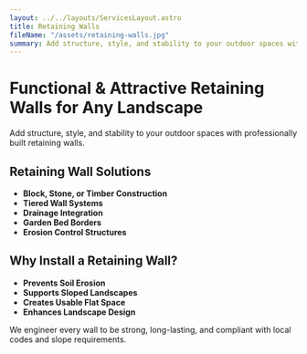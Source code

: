 ```yaml
---
layout: ../../layouts/ServicesLayout.astro
title: Retaining Walls
fileName: "/assets/retaining-walls.jpg"
summary: Add structure, style, and stability to your outdoor spaces with professionally built retaining walls.
---
```


# Functional & Attractive Retaining Walls for Any Landscape

Add structure, style, and stability to your outdoor spaces with professionally built retaining walls.

## Retaining Wall Solutions

- **Block, Stone, or Timber Construction**  
- **Tiered Wall Systems**  
- **Drainage Integration**  
- **Garden Bed Borders**  
- **Erosion Control Structures**

## Why Install a Retaining Wall?

- **Prevents Soil Erosion**  
- **Supports Sloped Landscapes**  
- **Creates Usable Flat Space**  
- **Enhances Landscape Design**

We engineer every wall to be strong, long-lasting, and compliant with local codes and slope requirements.
